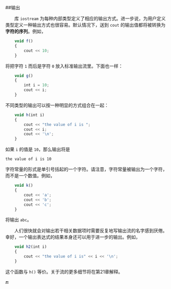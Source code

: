 ##输出

&emsp;&emsp;库 `iostream` 为每种内部类型定义了相应的输出方式。进一步说，为用户定义类型定义一种输出方式也很容易。默认情况下，送到 `cout` 的输出值都将被转换为**字符的序列**。例如，

```javascript
    void f()
    {
        cout << 10;
    }
```

将把字符 `1` 而后是字符 `0` 放入标准输出流里。下面也一样：

```javascript
    void g()
    {
        int i = 10;
        cout << i;
    }
```

不同类型的输出可以按一种明显的方式组合在一起：

```javascript
    void h(int i)
    {
        cout << "the value of i is ";
        cout << i;
        cout << '\n';
    }
```

如果 `i` 的值是 `10`，那么输出将是

    the value of i is 10
    
字符常量的形式是单引号括起的一个字符。请注意，字符常量被输出为一个字符，而不是一个数值。例如，

```javascript
    void k()
    {
        cout << 'a';
        cout << 'b';
        cout << 'c';
    }
```

将输出 `abc`。

&emsp;&emsp;人们很快就会对输出若干相关数据项时需要反复地写输出流的名字感到厌倦。幸好，一个输出表达式的结果本身还可以用于进一步的输出。例如，

```javascript
    void h2(int i)
    {
        cout << "the value of i is" << i << '\n';
    }
```

这个函数与 `h()` 等价。关于流的更多细节将在第21章解释。

🔚